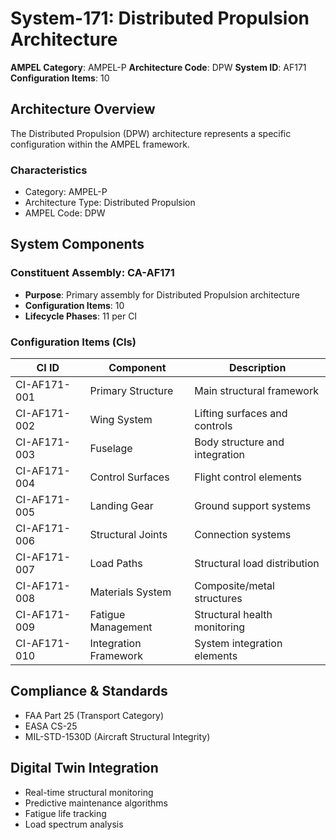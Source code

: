 # System-171: Distributed Propulsion Architecture

**AMPEL Category**: AMPEL-P
**Architecture Code**: DPW
**System ID**: AF171
**Configuration Items**: 10

## Architecture Overview

The Distributed Propulsion (DPW) architecture represents a specific configuration within the AMPEL framework.

### Characteristics
- Category: AMPEL-P
- Architecture Type: Distributed Propulsion
- AMPEL Code: DPW

## System Components

### Constituent Assembly: CA-AF171
- **Purpose**: Primary assembly for Distributed Propulsion architecture
- **Configuration Items**: 10
- **Lifecycle Phases**: 11 per CI

### Configuration Items (CIs)

| CI ID | Component | Description |
|-------|-----------|-------------|
| CI-AF171-001 | Primary Structure | Main structural framework |
| CI-AF171-002 | Wing System | Lifting surfaces and controls |
| CI-AF171-003 | Fuselage | Body structure and integration |
| CI-AF171-004 | Control Surfaces | Flight control elements |
| CI-AF171-005 | Landing Gear | Ground support systems |
| CI-AF171-006 | Structural Joints | Connection systems |
| CI-AF171-007 | Load Paths | Structural load distribution |
| CI-AF171-008 | Materials System | Composite/metal structures |
| CI-AF171-009 | Fatigue Management | Structural health monitoring |
| CI-AF171-010 | Integration Framework | System integration elements |

## Compliance & Standards
- FAA Part 25 (Transport Category)
- EASA CS-25
- MIL-STD-1530D (Aircraft Structural Integrity)

## Digital Twin Integration
- Real-time structural monitoring
- Predictive maintenance algorithms
- Fatigue life tracking
- Load spectrum analysis
